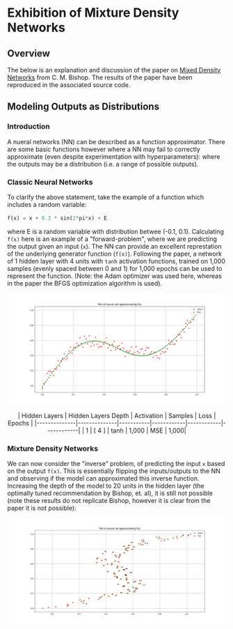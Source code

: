 # Exhibition of Mixture Density Networks

## Overview 
The below is an explanation and discussion of the paper on [Mixed Density Networks](https://www.microsoft.com/en-us/research/wp-content/uploads/2016/02/bishop-ncrg-94-004.pdf) from C. M. Bishop. The results of the paper have been reproduced in the associated source code. 

## Modeling Outputs as Distributions
### Introduction

A nueral networks (NN) can be described as a function approximator. There are some basic functions however where a NN may fail to correctly approximate (even despite experimentation with hyperparameters): where the outputs may be a distribution (i.e. a range of possible outputs).

### Classic Neural Networks

To clarify the above statement, take the example of a function which includes a random variable:

```python
f(x) = x + 0.3 * sin(2*pi*x) + E
```

where E is a random variable with distribution betwee (-0.1, 0.1). Calculating `f(x)` here is an example of a "forward-problem", where we are predicting the output given an input (`x`). The NN can provide an excellent represtation of the underlying generator function (`f(x)`). Following the paper, a network of 1 hidden layer with 4 units with `tanh` activation functions, trained on 1,000 samples (evenly spaced between 0 and 1) for 1,000 epochs can be used to represent the function. (Note: the Adam optimizer was used here, whereas in the paper the BFGS optimization algorithm is used).

![Approximating `f(x)` with Bishop NN](/images/04_1x4tanh_fx_1000samples_1000epochs.png)

<center>
| Hidden Layers | Hidden Layers Depth | Activation | Samples     | Loss | Epochs |
|--------------|--------------|-----------|------------|------------|------------|
| 1 | [ 4 ] | tanh | 1,000      | MSE     | 1,000|
</center>

### Mixture Density Networks

We can now consider the "inverse" problem, of predicting the input `x` based on the output `f(x)`. This is essentially flipping the inputs/outputs to the NN and observing if the model can approximated this inverse function. Increasing the depth of the model to 20 units in the hidden layer (the optimally tuned recommendation by Bishop, et. al), it is still not possible (note these results do not replicate Bishop, however it is clear from the paper it is not possible): 


![Approximating `x` - backward pass](/images/07_1x20_CNN.png)
